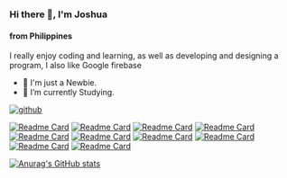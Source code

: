### Hi there 👋, I'm Joshua
#### from Philippines

 I really enjoy coding and learning, as well as developing and designing a program, I also like Google firebase

- 🔭 I'm just a Newbie.
- 🌱 I’m currently Studying.

[<img src='https://hashjprogramming.web.app/Assets/Images/Background.png' alt='github'>](https://github.com/HashJProgramming/)

[![Readme Card](https://github-readme-stats.vercel.app/api/pin/?username=HashJProgramming&repo=Simple-CRUD-Google-Firebase)](https://github.com/anuraghazra/github-readme-stats)
[![Readme Card](https://github-readme-stats.vercel.app/api/pin/?username=HashJProgramming&repo=One-Knight-Stand-Bot)](https://github.com/anuraghazra/github-readme-stats)
[![Readme Card](https://github-readme-stats.vercel.app/api/pin/?username=HashJProgramming&repo=OksGamingSite)](https://github.com/anuraghazra/github-readme-stats)
[![Readme Card](https://github-readme-stats.vercel.app/api/pin/?username=HashJProgramming&repo=PLDTDictionary)](https://github.com/anuraghazra/github-readme-stats)
[![Readme Card](https://github-readme-stats.vercel.app/api/pin/?username=HashJProgramming&repo=Matematika)](https://github.com/anuraghazra/github-readme-stats)
[![Readme Card](https://github-readme-stats.vercel.app/api/pin/?username=HashJProgramming&repo=MySQL-Simple-CRUD)](https://github.com/anuraghazra/github-readme-stats)
[![Readme Card](https://github-readme-stats.vercel.app/api/pin/?username=HashJProgramming&repo=Simple-Student-Information-System)](https://github.com/anuraghazra/github-readme-stats)
[![Readme Card](https://github-readme-stats.vercel.app/api/pin/?username=HashJProgramming&repo=Current-IP-and-Map)](https://github.com/anuraghazra/github-readme-stats)
[![Readme Card](https://github-readme-stats.vercel.app/api/pin/?username=HashJProgramming&repo=Simple-Student-Information-System-Firebase-Csharp-)](https://github.com/anuraghazra/github-readme-stats)
[![Readme Card](https://github-readme-stats.vercel.app/api/pin/?username=HashJProgramming&repo=Firebase-CRUD-CSharp)](https://github.com/anuraghazra/github-readme-stats)

[![Anurag's GitHub stats](https://github-readme-stats.vercel.app/api?username=HashJProgramming)](https://github.com/anuraghazra/github-readme-stats)


